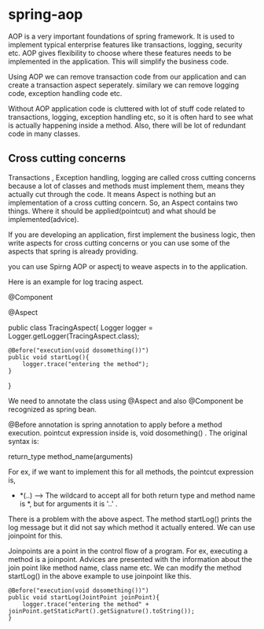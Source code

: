 # spring-aop
AOP is a very important foundations of spring framework. It is used to implement typical enterprise features like transactions, logging, security etc. AOP gives flexibility to choose where these features needs to be implemented in the application. This will simplify the business code.

Using AOP we can remove transaction code from our application and can create a transaction aspect seperately. similary we can remove logging code, exception handling code etc.

Without AOP application code is cluttered with lot of stuff code related to transactions, logging, exception handling etc, so it is often hard to see what is actually happening inside a method. Also, there will be lot of redundant code in many classes.

Cross cutting concerns
----------------------
Transactions , Exception handling, logging are called cross cutting concerns because a lot of classes and methods must implement them, means they actually cut through the code. It means Aspect is nothing but an implementation of a cross cutting concern. So, an Aspect contains two things. Where it should be applied(pointcut) and what should be implemented(advice).

If you are developing an application, first implement the business logic, then write aspects for cross cutting concerns or you can use some of the aspects that spring is already providing.

you can use Spirng AOP or aspectj to weave aspects in to the application.

Here is an example for log tracing aspect.

@Component

@Aspect

public class TracingAspect{
	Logger logger = Logger.getLogger(TracingAspect.class);
	
	@Before("execution(void dosomething())")
	public void startLog(){
		logger.trace("entering the method");
	}

}

We need to annotate the class using @Aspect and also @Component be recognized as spring bean.

@Before annotation is spring annotation to apply before a method execution. pointcut expression inside is, void dosomething() . The original syntax is:

return_type method_name(arguments)

For ex, if we want to implement this for all methods, the pointcut expression is,
 * *(..) --> The wildcard to accept all for both return type and method name is *, but for arguments it is '..' .

There is a problem with the above aspect. The method startLog() prints the log message but it did not say which method it actually entered. We can use joinpoint for this.

Joinpoints are a point in the control flow of a program. For ex, executing a method is a joinpoint. Advices are presented with the information about the join point like method name, class name etc. We can modify the method startLog() in the above example to use joinpoint like this.

	@Before("execution(void dosomething())")
	public void startLog(JointPoint joinPoint){
		logger.trace("entering the method" + joinPoint.getStaticPart().getSignature().toString());
	}


